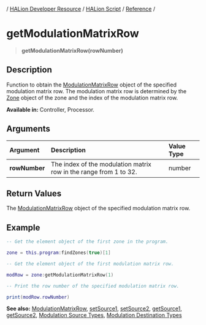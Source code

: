 / [HALion Developer Resource](../../HALion-Developer-Resource.md) / [HALion Script](./HALion-Script.md) / [Reference](./Reference.md) /

# getModulationMatrixRow

>**getModulationMatrixRow(rowNumber)**

## Description

Function to obtain the [ModulationMatrixRow](./ModulationMatrixRow.md) object of the specified modulation matrix row. The modulation matrix row is determined by the [Zone](./Zone.md) object of the zone and the index of the modulation matrix row.

**Available in:** Controller, Processor.

## Arguments

|Argument|Description|Value Type|
|:-|:-|:-|
|**rowNumber**|The index of the modulation matrix row in the range from 1 to 32.|number|

## Return Values

The [ModulationMatrixRow](./ModulationMatrixRow.md) object of the specified modulation matrix row.

## Example

```lua
-- Get the element object of the first zone in the program.

zone = this.program:findZones(true)[1]

-- Get the element object of the first modulation matrix row.

modRow = zone:getModulationMatrixRow(1)

-- Print the row number of the specified modulation matrix row.

print(modRow.rowNumber)
```

**See also:** [ModulationMatrixRow](./ModulationMatrixRow.md), [setSource1](./setSource1.md), [setSource2](./setSource2.md), [getSource1](./getSource1.md), [getSource2](./getSource2.md), [Modulation Source Types](./Modulation-Source-Types.md), [Modulation Destination Types](./Modulation-Destination-Types.md)